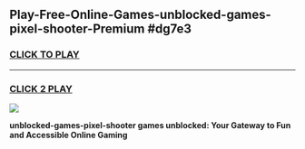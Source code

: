 
## Play-Free-Online-Games-unblocked-games-pixel-shooter-Premium #dg7e3
<h3>
<a href="https://premium.freeplayer.one?title=unblocked-games-pixel-shooter&ref=8M">CLICK TO PLAY</a></h3>
<hr>

<h3>
<a href="https://premium.freeplayer.one?title=unblocked-games-pixel-shooter&ref=8M">CLICK 2 PLAY</a>
  
</h3>

<a href="https://premium.freeplayer.one?title=unblocked-games-pixel-shooter&ref=8M"><img src="https://clearcache.store/games.png"></a>


**unblocked-games-pixel-shooter games unblocked: Your Gateway to Fun and Accessible Online Gaming**
